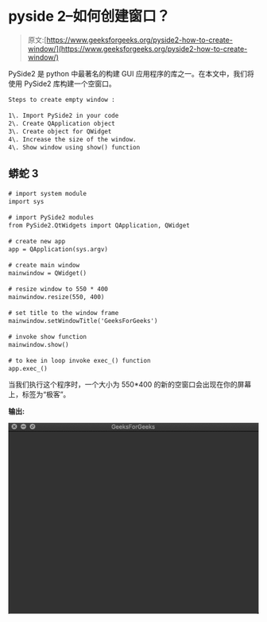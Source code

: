 # pyside 2–如何创建窗口？

> 原文:[https://www.geeksforgeeks.org/pyside2-how-to-create-window/](https://www.geeksforgeeks.org/pyside2-how-to-create-window/)

PySide2 是 python 中最著名的构建 GUI 应用程序的库之一。在本文中，我们将使用 PySide2 库构建一个空窗口。

```
Steps to create empty window :

1\. Import PySide2 in your code
2\. Create QApplication object
3\. Create object for QWidget
4\. Increase the size of the window.
4\. Show window using show() function
```

## 蟒蛇 3

```
# import system module
import sys

# import PySide2 modules
from PySide2.QtWidgets import QApplication, QWidget

# create new app
app = QApplication(sys.argv)

# create main window
mainwindow = QWidget()

# resize window to 550 * 400
mainwindow.resize(550, 400)

# set title to the window frame
mainwindow.setWindowTitle('GeeksForGeeks')

# invoke show function
mainwindow.show()

# to kee in loop invoke exec_() function
app.exec_()
```

当我们执行这个程序时，一个大小为 550*400 的新的空窗口会出现在你的屏幕上，标签为“极客”。

**输出:**

![](img/6c00b00bd19144f1f856398b3b5a73cf.png)